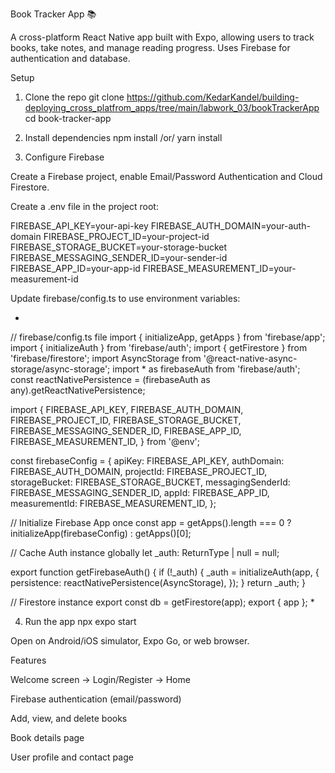 Book Tracker App 📚

A cross-platform React Native app built with Expo, allowing users to track books, take notes, and manage reading progress. Uses Firebase for authentication and database.

Setup
1. Clone the repo
git clone https://github.com/KedarKandel/building-deploying_cross_platfrom_apps/tree/main/labwork_03/bookTrackerApp
cd book-tracker-app

2. Install dependencies
npm install /or/ yarn install


3. Configure Firebase

Create a Firebase project, enable Email/Password Authentication and Cloud Firestore.

Create a .env file in the project root:

FIREBASE_API_KEY=your-api-key
FIREBASE_AUTH_DOMAIN=your-auth-domain
FIREBASE_PROJECT_ID=your-project-id
FIREBASE_STORAGE_BUCKET=your-storage-bucket
FIREBASE_MESSAGING_SENDER_ID=your-sender-id
FIREBASE_APP_ID=your-app-id
FIREBASE_MEASUREMENT_ID=your-measurement-id

Update firebase/config.ts to use environment variables:


* 
// firebase/config.ts file
import { initializeApp, getApps } from 'firebase/app';
import { initializeAuth } from 'firebase/auth';
import { getFirestore } from 'firebase/firestore';
import AsyncStorage from '@react-native-async-storage/async-storage';
import * as firebaseAuth from 'firebase/auth';
const reactNativePersistence = (firebaseAuth as any).getReactNativePersistence;

import {
  FIREBASE_API_KEY,
  FIREBASE_AUTH_DOMAIN,
  FIREBASE_PROJECT_ID,
  FIREBASE_STORAGE_BUCKET,
  FIREBASE_MESSAGING_SENDER_ID,
  FIREBASE_APP_ID,
  FIREBASE_MEASUREMENT_ID,
} from '@env';

const firebaseConfig = {
  apiKey: FIREBASE_API_KEY,
  authDomain: FIREBASE_AUTH_DOMAIN,
  projectId: FIREBASE_PROJECT_ID,
  storageBucket: FIREBASE_STORAGE_BUCKET,
  messagingSenderId: FIREBASE_MESSAGING_SENDER_ID,
  appId: FIREBASE_APP_ID,
  measurementId: FIREBASE_MEASUREMENT_ID,
};

// Initialize Firebase App once
const app = getApps().length === 0 ? initializeApp(firebaseConfig) : getApps()[0];

// Cache Auth instance globally
let _auth: ReturnType<typeof initializeAuth> | null = null;

export function getFirebaseAuth() {
  if (!_auth) {
    _auth = initializeAuth(app, {
      persistence: reactNativePersistence(AsyncStorage),
    });
  }
  return _auth;
}

// Firestore instance
export const db = getFirestore(app);
export { app };
* 


4. Run the app
npx expo start


Open on Android/iOS simulator, Expo Go, or web browser.

Features

Welcome screen → Login/Register → Home

Firebase authentication (email/password)

Add, view, and delete books

Book details page

User profile and contact page
